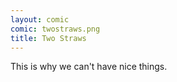 ```yaml
---
layout: comic
comic: twostraws.png
title: Two Straws
---
```


This is why we can't have nice things.